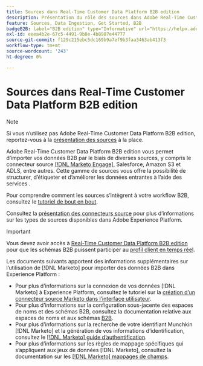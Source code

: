 ```yaml
---
title: Sources dans Real-Time Customer Data Platform B2B edition
description: Présentation du rôle des sources dans Adobe Real-Time Customer Data Platform B2B edition.
feature: Sources, Data Ingestion, Get Started, B2B
badgeB2B: label="B2B edition" type="Informative" url="https://helpx.adobe.com/fr/legal/product-descriptions/real-time-customer-data-platform-b2b-edition-prime-and-ultimate-packages.html newtab=true"
exl-id: eeea4b2e-67c5-4491-9b8e-4b8987e44777
source-git-commit: f129c215ebc5dc169b9a7ef9b3faa3463ab413f3
workflow-type: tm+mt
source-wordcount: '243'
ht-degree: 0%

---
```


# Sources dans Real-Time Customer Data Platform B2B edition

>[!NOTE]
>
>Si vous n’utilisez pas Adobe Real-Time Customer Data Platform B2B edition, reportez-vous à la [présentation des sources](./sources-overview.md) à la place.

Adobe Real-Time Customer Data Platform B2B edition vous permet d’importer vos données B2B par le biais de diverses sources, y compris le connecteur source [[!DNL Marketo Engage]](../../sources/connectors/adobe-applications/marketo/marketo.md), Salesforce, Amazon S3 et ADLS, entre autres. Cette gamme de sources vous offre la possibilité de structurer, d’étiqueter et d’améliorer les données entrantes à l’aide des services .

Pour comprendre comment les sources s’intègrent à votre workflow B2B, consultez le [tutoriel de bout en bout](../b2b-tutorial.md#ingest-your-data-into-experience-platform).

Consultez la [présentation des connecteurs source](../../sources/home.md) pour plus d’informations sur les types de sources disponibles dans Adobe Experience Platform.

>[!IMPORTANT]
>
>Vous devez avoir accès à [Real-Time Customer Data Platform B2B edition](../../rctcdp/../rtcdp/b2b-overview.md) pour que les schémas B2B puissent participer au [profil client en temps réel](../proile/../../profile/home.md).

Les documents suivants apportent des informations supplémentaires sur l’utilisation de [!DNL Marketo] pour importer des données B2B dans Experience Platform :

* Pour plus d’informations sur la connexion de vos données [!DNL Marketo] à Experience Platform, consultez le tutoriel sur la [création d’un connecteur source Marketo dans l’interface utilisateur](../../sources/tutorials/ui/create/adobe-applications/marketo.md).
* Pour plus d’informations sur la configuration sous-jacente des espaces de noms et des schémas B2B, consultez la documentation relative aux espaces de noms et aux schémas [B2B](../../sources/connectors/adobe-applications/marketo/marketo-namespaces.md).
* Pour plus d’informations sur la recherche de votre identifiant Munchkin [!DNL Marketo] et la génération de vos informations d’identification, consultez le [[!DNL Marketo]  guide d’authentification](../../sources/connectors/adobe-applications/marketo/marketo-auth.md).
* Pour plus d’informations sur les règles de mappage spécifiques qui s’appliquent aux jeux de données [!DNL Marketo], consultez la documentation sur les [[!DNL Marketo]  mappages de champs](../../sources/connectors/adobe-applications//mapping/marketo.md).
